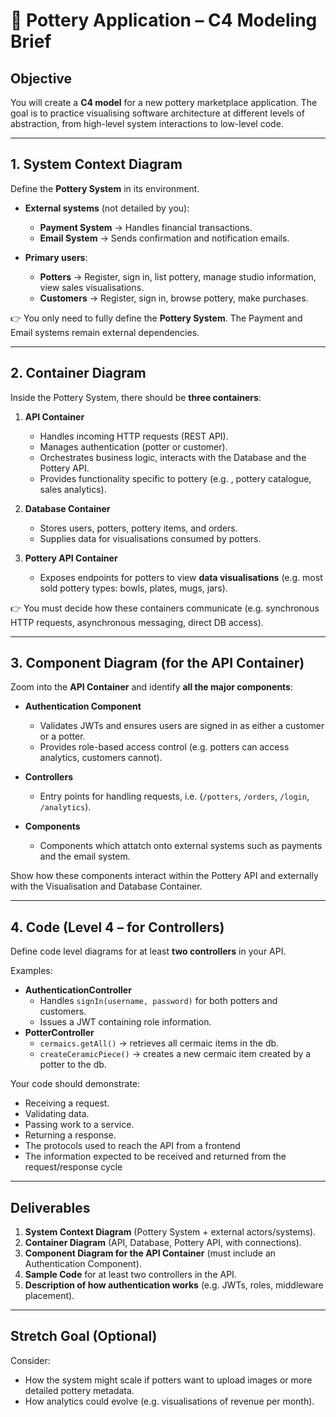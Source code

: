 # 🏺 Pottery Application – C4 Modeling Brief

## Objective
You will create a **C4 model** for a new pottery marketplace application. The goal is to practice visualising software architecture at different levels of abstraction, from high-level system interactions to low-level code.

---

## 1. System Context Diagram
Define the **Pottery System** in its environment.

- **External systems** (not detailed by you):
  - **Payment System** → Handles financial transactions.
  - **Email System** → Sends confirmation and notification emails.

- **Primary users**:
  - **Potters** → Register, sign in, list pottery, manage studio information, view sales visualisations.
  - **Customers** → Register, sign in, browse pottery, make purchases.

👉 You only need to fully define the **Pottery System**. The Payment and Email systems remain external dependencies.

---

## 2. Container Diagram
Inside the Pottery System, there should be **three containers**:

1. **API Container**
   - Handles incoming HTTP requests (REST API).
   - Manages authentication (potter or customer).
   - Orchestrates business logic, interacts with the Database and the Pottery API.
   - Provides functionality specific to pottery (e.g. , pottery catalogue, sales analytics).

2. **Database Container**
   - Stores users, potters, pottery items, and orders.
   - Supplies data for visualisations consumed by potters.

3. **Pottery API Container**
   - Exposes endpoints for potters to view **data visualisations** (e.g. most sold pottery types: bowls, plates, mugs, jars).

👉 You must decide how these containers communicate (e.g. synchronous HTTP requests, asynchronous messaging, direct DB access).

---

## 3. Component Diagram (for the API Container)
Zoom into the **API Container** and identify **all the major components**:

- **Authentication Component**
  - Validates JWTs and ensures users are signed in as either a customer or a potter.
  - Provides role-based access control (e.g. potters can access analytics, customers cannot).

- **Controllers**
  - Entry points for handling requests, i.e. (`/potters`, `/orders`, `/login`, `/analytics`).

- **Components**
  - Components which attatch onto external systems such as payments and the email system.

Show how these components interact within the Pottery API and externally with the Visualisation and Database Container.

---

## 4. Code (Level 4 – for Controllers)
Define code level diagrams for at least **two controllers** in your API.

Examples:
- **AuthenticationController**
  - Handles `signIn(username, password)` for both potters and customers.
  - Issues a JWT containing role information.
- **PotterController**
  - `cermaics.getAll()` → retrieves all cermaic items in the db.
  - `createCeramicPiece()` → creates a new cermaic item created by a potter to the db.

Your code should demonstrate:
- Receiving a request.
- Validating data.
- Passing work to a service.
- Returning a response.
- The protocols used to reach the API from a frontend
- The information expected to be received and returned from the request/response cycle

---

## Deliverables
1. **System Context Diagram** (Pottery System + external actors/systems).
2. **Container Diagram** (API, Database, Pottery API, with connections).
3. **Component Diagram for the API Container** (must include an Authentication Component).
4. **Sample Code** for at least two controllers in the API.
5. **Description of how authentication works** (e.g. JWTs, roles, middleware placement).

---

## Stretch Goal (Optional)
Consider:
- How the system might scale if potters want to upload images or more detailed pottery metadata.
- How analytics could evolve (e.g. visualisations of revenue per month).
